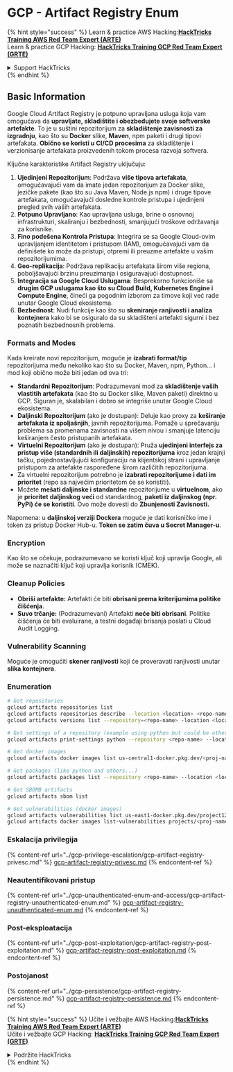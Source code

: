 # GCP - Artifact Registry Enum

{% hint style="success" %}
Learn & practice AWS Hacking:<img src="../../../.gitbook/assets/image (1) (1) (1) (1).png" alt="" data-size="line">[**HackTricks Training AWS Red Team Expert (ARTE)**](https://training.hacktricks.xyz/courses/arte)<img src="../../../.gitbook/assets/image (1) (1) (1) (1).png" alt="" data-size="line">\
Learn & practice GCP Hacking: <img src="../../../.gitbook/assets/image (2) (1).png" alt="" data-size="line">[**HackTricks Training GCP Red Team Expert (GRTE)**<img src="../../../.gitbook/assets/image (2) (1).png" alt="" data-size="line">](https://training.hacktricks.xyz/courses/grte)

<details>

<summary>Support HackTricks</summary>

* Check the [**subscription plans**](https://github.com/sponsors/carlospolop)!
* **Join the** 💬 [**Discord group**](https://discord.gg/hRep4RUj7f) or the [**telegram group**](https://t.me/peass) or **follow** us on **Twitter** 🐦 [**@hacktricks\_live**](https://twitter.com/hacktricks_live)**.**
* **Share hacking tricks by submitting PRs to the** [**HackTricks**](https://github.com/carlospolop/hacktricks) and [**HackTricks Cloud**](https://github.com/carlospolop/hacktricks-cloud) github repos.

</details>
{% endhint %}

## Basic Information

Google Cloud Artifact Registry je potpuno upravljana usluga koja vam omogućava da **upravljate, skladištite i obezbeđujete svoje softverske artefakte**. To je u suštini repozitorijum za **skladištenje zavisnosti za izgradnju**, kao što su **Docker** slike, **Maven**, npm paketi i drugi tipovi artefakata. **Obično se koristi u CI/CD procesima** za skladištenje i verzionisanje artefakata proizvedenih tokom procesa razvoja softvera.

Ključne karakteristike Artifact Registry uključuju:

1. **Ujedinjeni Repozitorijum**: Podržava **više tipova artefakata**, omogućavajući vam da imate jedan repozitorijum za Docker slike, jezičke pakete (kao što su Java Maven, Node.js npm) i druge tipove artefakata, omogućavajući dosledne kontrole pristupa i ujedinjeni pregled svih vaših artefakata.
2. **Potpuno Upravljano**: Kao upravljana usluga, brine o osnovnoj infrastrukturi, skaliranju i bezbednosti, smanjujući troškove održavanja za korisnike.
3. **Fino podešena Kontrola Pristupa**: Integrira se sa Google Cloud-ovim upravljanjem identitetom i pristupom (IAM), omogućavajući vam da definišete ko može da pristupi, otpremi ili preuzme artefakte u vašim repozitorijumima.
4. **Geo-replikacija**: Podržava replikaciju artefakata širom više regiona, poboljšavajući brzinu preuzimanja i osiguravajući dostupnost.
5. **Integracija sa Google Cloud Uslugama**: Besprekorno funkcioniše sa **drugim GCP uslugama kao što su Cloud Build, Kubernetes Engine i Compute Engine**, čineći ga pogodnim izborom za timove koji već rade unutar Google Cloud ekosistema.
6. **Bezbednost**: Nudi funkcije kao što su **skeniranje ranjivosti i analiza kontejnera** kako bi se osiguralo da su skladišteni artefakti sigurni i bez poznatih bezbednosnih problema.

### Formats and Modes

Kada kreirate novi repozitorijum, moguće je **izabrati format/tip** repozitorijuma među nekoliko kao što su Docker, Maven, npm, Python... i mod koji obično može biti jedan od ova tri:

* **Standardni Repozitorijum**: Podrazumevani mod za **skladištenje vaših vlastitih artefakata** (kao što su Docker slike, Maven paketi) direktno u GCP. Siguran je, skalabilan i dobro se integriše unutar Google Cloud ekosistema.
* **Daljinski Repozitorijum** (ako je dostupan): Deluje kao proxy za **keširanje artefakata iz spoljašnjih**, javnih repozitorijuma. Pomaže u sprečavanju problema sa promenama zavisnosti na višem nivou i smanjuje latenciju keširanjem često pristupanih artefakata.
* **Virtuelni Repozitorijum** (ako je dostupan): Pruža **ujedinjeni interfejs za pristup više (standardnih ili daljinskih) repozitorijuma** kroz jedan krajnji tačku, pojednostavljujući konfiguraciju na klijentskoj strani i upravljanje pristupom za artefakte raspoređene širom različitih repozitorijuma.
* Za virtuelni repozitorijum potrebno je **izabrati repozitorijume i dati im prioritet** (repo sa najvećim prioritetom će se koristiti).
* Možete **mešati daljinske i standardne** repozitorijume u **virtuelnom**, ako je **prioritet** **daljinskog** **veći** od standardnog, **paketi iz daljinskog (npr. PyPi) će se koristiti**. Ovo može dovesti do **Zbunjenosti Zavisnosti.**

Napomena: u **daljinskoj verziji Dockera** moguće je dati korisničko ime i token za pristup Docker Hub-u. **Token se zatim čuva u Secret Manager-u**.

### Encryption

Kao što se očekuje, podrazumevano se koristi ključ koji upravlja Google, ali može se naznačiti ključ koji upravlja korisnik (CMEK).

### Cleanup Policies

* **Obriši artefakte:** Artefakti će biti **obrisani prema kriterijumima politike čišćenja**.
* **Suvo trčanje:** (Podrazumevani) Artefakti **neće biti obrisani**. Politike čišćenja će biti evaluirane, a testni događaji brisanja poslati u Cloud Audit Logging.

### Vulnerability Scanning

Moguće je omogućiti **skener ranjivosti** koji će proveravati ranjivosti unutar **slika kontejnera**.

### Enumeration
```bash
# Get repositories
gcloud artifacts repositories list
gcloud artifacts repositories describe --location <location> <repo-name>
gcloud artifacts versions list --repository=<repo-name> -location <location> --package <package-name>

# Get settings of a repository (example using python but could be other)
gcloud artifacts print-settings python --repository <repo-name> --location <location>

# Get docker images
gcloud artifacts docker images list us-central1-docker.pkg.dev/<proj-name>/<repo-name>

# Get packages (like python and others...)
gcloud artifacts packages list --repository <repo-name> --location <location>

# Get SBOMB artifacts
gcloud artifacts sbom list

# Get vulnerabilities (docker images)
gcloud artifacts vulnerabilities list us-east1-docker.pkg.dev/project123/repository123/someimage@sha256:49765698074d6d7baa82f
gcloud artifacts docker images list-vulnerabilities projects/<proj-name>/locations/<location>/scans/<scan-uuid>
```
### Eskalacija privilegija

{% content-ref url="../gcp-privilege-escalation/gcp-artifact-registry-privesc.md" %}
[gcp-artifact-registry-privesc.md](../gcp-privilege-escalation/gcp-artifact-registry-privesc.md)
{% endcontent-ref %}

### Neautentifikovani pristup

{% content-ref url="../gcp-unauthenticated-enum-and-access/gcp-artifact-registry-unauthenticated-enum.md" %}
[gcp-artifact-registry-unauthenticated-enum.md](../gcp-unauthenticated-enum-and-access/gcp-artifact-registry-unauthenticated-enum.md)
{% endcontent-ref %}

### Post-eksploatacija

{% content-ref url="../gcp-post-exploitation/gcp-artifact-registry-post-exploitation.md" %}
[gcp-artifact-registry-post-exploitation.md](../gcp-post-exploitation/gcp-artifact-registry-post-exploitation.md)
{% endcontent-ref %}

### Postojanost

{% content-ref url="../gcp-persistence/gcp-artifact-registry-persistence.md" %}
[gcp-artifact-registry-persistence.md](../gcp-persistence/gcp-artifact-registry-persistence.md)
{% endcontent-ref %}

{% hint style="success" %}
Učite i vežbajte AWS Hacking:<img src="../../../.gitbook/assets/image (1) (1) (1) (1).png" alt="" data-size="line">[**HackTricks Training AWS Red Team Expert (ARTE)**](https://training.hacktricks.xyz/courses/arte)<img src="../../../.gitbook/assets/image (1) (1) (1) (1).png" alt="" data-size="line">\
Učite i vežbajte GCP Hacking: <img src="../../../.gitbook/assets/image (2) (1).png" alt="" data-size="line">[**HackTricks Training GCP Red Team Expert (GRTE)**<img src="../../../.gitbook/assets/image (2) (1).png" alt="" data-size="line">](https://training.hacktricks.xyz/courses/grte)

<details>

<summary>Podržite HackTricks</summary>

* Proverite [**planove pretplate**](https://github.com/sponsors/carlospolop)!
* **Pridružite se** 💬 [**Discord grupi**](https://discord.gg/hRep4RUj7f) ili [**telegram grupi**](https://t.me/peass) ili **pratite** nas na **Twitteru** 🐦 [**@hacktricks\_live**](https://twitter.com/hacktricks_live)**.**
* **Podelite hakerske trikove slanjem PR-ova na** [**HackTricks**](https://github.com/carlospolop/hacktricks) i [**HackTricks Cloud**](https://github.com/carlospolop/hacktricks-cloud) github repozitorijume.

</details>
{% endhint %}
